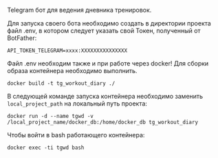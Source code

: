 Telegram бот для ведения дневника тренировок.

Для запуска своего бота необходимо создать в директории проекта файл .env, в котором следует указать свой Токен, полученный от BotFather:
```
API_TOKEN_TELEGRAM=xxxx:XXXXXXXXXXXXXXX
```
Файл .env необходим также и при работе через docker!
Для сборки образа контейнера необходимо выполнить.
```
docker build -t tg_workout_diary ./
```
В следующей команде запуска контейнера необходимо заменить `local_project_path` на локальный путь проекта:
```
docker run -d --name tgwd -v /local_project_name/docker_db:/home/docker_db tg_workout_diary
```
Чтобы войти в bash работающего контейнера:
```
docker exec -ti tgwd bash
```

